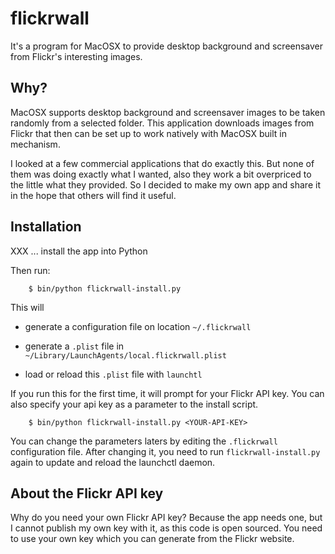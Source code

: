 
# flickrwall #

It's a program for MacOSX to provide desktop background and screensaver from
Flickr's interesting images.


## Why? ##

MacOSX supports desktop background and screensaver images to be taken randomly
from a selected folder. This application downloads images from Flickr that
then can be set up to work natively with MacOSX built in mechanism.

I looked at a few commercial applications that do exactly this. But none of
them was doing exactly what I wanted, also they work a bit overpriced to
the little what they provided. So I decided to make my own app and share
it in the hope that others will find it useful.

## Installation ##

XXX ... install the app into Python

Then run:

```shell
    $ bin/python flickrwall-install.py
```

This will

- generate a configuration file on location `~/.flickrwall`

- generate a `.plist` file in `~/Library/LaunchAgents/local.flickrwall.plist`

- load or reload this `.plist` file with `launchtl`


If you run this for the first time, it will prompt for your Flickr API key.
You can also specify your api key as a parameter to the install script.

```shell
    $ bin/python flickrwall-install.py <YOUR-API-KEY>
```

You can change the parameters laters by editing the `.flickrwall` configuration
file. After changing it, you need to run `flickrwall-install.py` again
to update and reload the launchctl daemon.

## About the Flickr API key ##

Why do you need your own Flickr API key? Because the app needs one, but I
cannot publish my own key with it, as this code is open sourced.
You need to use your own key which you can generate from the Flickr website.

